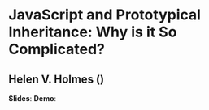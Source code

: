 # JavaScript and Prototypical Inheritance: Why is it So Complicated?
## Helen V. Holmes ([](http://twitter.com/))

**Slides**: 
**Demo**:

